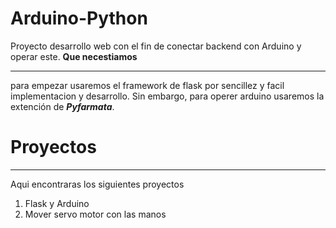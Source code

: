 # Arduino-Python
Proyecto  desarrollo web con el fin de conectar backend con Arduino y operar este.
**Que necestiamos**
***
para empezar usaremos el framework de flask por sencillez y facil implementacion y desarrollo.
Sin embargo, para operer arduino usaremos la extención de ***Pyfarmata***.

# Proyectos
***
Aqui encontraras los siguientes proyectos 

1) Flask y Arduino
2) Mover servo motor con las manos 

